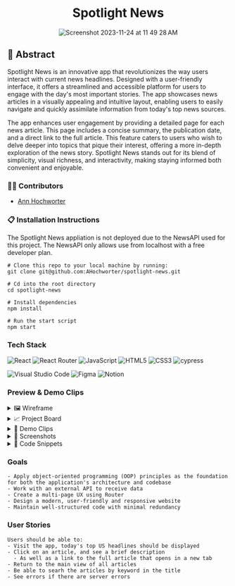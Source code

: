 <div align="center">

# Spotlight News
![Screenshot 2023-11-24 at 11 49 28 AM](https://github.com/AHochworter/spotlight-news/assets/125393235/d775f915-7c67-49bf-a257-da767f76b997)


</div>

## 📝 Abstract
Spotlight News is an innovative app that revolutionizes the way users interact with current news headlines. Designed with a user-friendly interface, it offers a streamlined and accessible platform for users to engage with the day's most important stories. The app showcases news articles in a visually appealing and intuitive layout, enabling users to easily navigate and quickly assimilate information from today's top news sources.

The app enhances user engagement by providing a detailed page for each news article. This page includes a concise summary, the publication date, and a direct link to the full article. This feature caters to users who wish to delve deeper into topics that pique their interest, offering a more in-depth exploration of the news story. Spotlight News stands out for its blend of simplicity, visual richness, and interactivity, making staying informed both convenient and enjoyable.

### 👩🏻 Contributors

- [Ann Hochworter](https://linkedin.com/in/AHochworter)

### 📋 Installation Instructions
The Spotlight News appliation is not deployed due to the NewsAPI used for this project.  The NewsAPI only allows use from localhost with a free developer plan. 


```
# Clone this repo to your local machine by running:
git clone git@github.com:AHochworter/spotlight-news.git

# Cd into the root directory 
cd spotlight-news

# Install dependencies 
npm install

# Run the start script
npm start
```


### Tech Stack

![React](https://img.shields.io/badge/react-%2320232a.svg?style=for-the-badge&logo=react&logoColor=%2361DAFB)
![React Router](https://img.shields.io/badge/React_Router-CA4245?style=for-the-badge&logo=react-router&logoColor=white)
![JavaScript](https://img.shields.io/badge/javascript-%23323330.svg?style=for-the-badge&logo=javascript&logoColor=%23F7DF1E)
![HTML5](https://img.shields.io/badge/html5-%23E34F26.svg?style=for-the-badge&logo=html5&logoColor=white) 
![CSS3](https://img.shields.io/badge/css3-%231572B6.svg?style=for-the-badge&logo=css3&logoColor=white)
![cypress](https://img.shields.io/badge/-cypress-%23E5E5E5?style=for-the-badge&logo=cypress&logoColor=058a5e)
</br>

![Visual Studio Code](https://img.shields.io/badge/Visual%20Studio%20Code-0078d7.svg?style=for-the-badge&logo=visual-studio-code&logoColor=white)
![Figma](https://img.shields.io/badge/figma-%23F24E1E.svg?style=for-the-badge&logo=figma&logoColor=white)
![Notion](https://img.shields.io/badge/Notion-%23000000.svg?style=for-the-badge&logo=notion&logoColor=white)

### Preview & Demo Clips
<details>
<summary>
🖼️ Wireframe
</summary>
<div align="center"> 
  
![Screenshot 2023-11-25 at 3 35 19 PM](https://github.com/AHochworter/spotlight-news/assets/125393235/c7b9c555-8214-4473-82ab-60988a40adf0)


![Screenshot 2023-11-25 at 3 35 48 PM](https://github.com/AHochworter/spotlight-news/assets/125393235/373d5d41-f488-4384-9cd4-23b19bad5b33)


</div>
</details>

<details>
<summary>
📈 Project Board
</summary>
<div align="center">   

![Screenshot 2023-11-25 at 3 50 04 PM](https://github.com/AHochworter/spotlight-news/assets/125393235/733427e1-95c2-4207-a2a9-b25478017249)


</div>
</details>

<details>
<summary>
🎥 Demo Clips
</summary>
<div align="center"> 
  
![spotlight-news 01](https://github.com/AHochworter/spotlight-news/assets/125393235/56c4ec35-44e8-44d7-9752-8e35b99dc061)
Home Page

![spotlight-news 02](https://github.com/AHochworter/spotlight-news/assets/125393235/f7469301-abf6-4a2e-85f1-d0b726b320db)
Search

</div>
</details>

<details>
<summary>
📸 Screenshots
</summary> 

<div align="center">

![Screenshot 2023-11-24 at 11 49 28 AM](https://github.com/AHochworter/spotlight-news/assets/125393235/8c5c8440-ed3e-409c-846a-3f267785f71b)

</br>

![Screenshot 2023-11-24 at 12 00 58 PM](https://github.com/AHochworter/spotlight-news/assets/125393235/ba25e44a-96b6-4a87-af2a-9d92b31172fc)

![Screenshot 2023-11-25 at 4 17 08 PM](https://github.com/AHochworter/spotlight-news/assets/125393235/49ea4a20-befe-43f8-a3e6-e23c1c061823)



</details>

</div>

<details>
<summary>
🤔 Code Snippets
</summary>
<div> 
  
```
  useEffect(() => {
    getArticles()
      .then(data => {
        console.log('Received data', data);

        const articlesWithImage = data.articles.filter(
          article => article.urlToImage
        );
        setArticles(articlesWithImage);
      })

      .catch(error => {
        setError('Error fetching articles.');
      });
  }, []);
```
The `const articlesWithImage` is filtering the newsAPI data to include only the articles with an image.
  - I noticed some of the articles are missing information, a simple filter to include only those with an image appears to have eliminated those with missing details.

```
function Form({ onSearchChange }) {
  const [search, setSearch] = useState('');

  const handleChange = event => {
    setSearch(event.target.value);
    onSearchChange(event.target.value);
  };

  return (
    <div className="search-form">
      <label className="search-by" htmlFor="search-by">
        Search Titles:
      </label>
      <input
        name="search-input"
        className="search-input"
        type="text"
        placeholder="SEARCH..."
        value={search}
        onChange={handleChange}
      />
    </div>
  );
}
```
I placed the controlled form on the main articles page.  The input style on the form is set to text and gives the user a place to type a keyword.
  - As the user types the artilces will filter in the view below in response to each letter entered.
</div>
</details>


### Goals
```
- Apply object-oriented programming (OOP) principles as the foundation for both the application's architecture and codebase
- Work with an external API to receive data
- Create a multi-page UX using Router
- Design a modern, user-friendly and responsive website
- Maintain well-structured code with minimal redundancy
```

### User Stories
```
Users should be able to:
- Visit the app, today's top US headlines should be displayed
- Click on an article, and see a brief description
  - As well as a link to the full article that opens in a new tab 
- Return to the main view of all articles
- Be able to searh the articles by keyword in the title
- See errors if there are server errors
```
